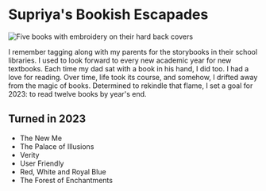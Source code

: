 <main>
  <h1>Supriya's Bookish Escapades</h1>
  <img src="https://media.licdn.com/dms/image/C4E12AQFYyQ81_sDF6w/article-cover_image-shrink_423_752/0/1635879762718?e=1695254400&v=beta&t=TJZzp-jLIyp6LnRoLcqCzjRP6epShfD6tCuGH3oJ1II" alt="Five books with embroidery on their hard back covers">
  <p>I remember tagging along with my parents for the storybooks in their school libraries. I used to look forward to every new academic year for new textbooks. Each time my dad sat with a book in his hand, I did too. I had a love for reading. Over time, life took its course, and somehow, I drifted away from the magic of books. Determined to rekindle that flame, I set a goal for 2023: to read twelve books by year's end.</p>
</main>
<h2>Turned in 2023</h2>
  <ul>
    <li>The New Me</li>
    <li>The Palace of Illusions</li>
    <li>Verity</li>
    <li>User Friendly</li>
    <li>Red, White and Royal Blue</li>
    <li>The Forest of Enchantments</li>
  </ul>
